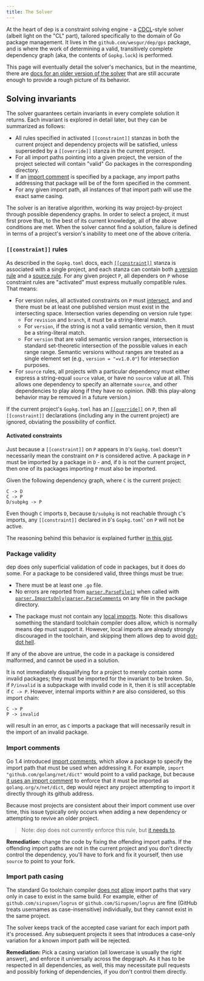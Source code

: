 ```yaml
---
title: The Solver
---
```


At the heart of dep is a constraint solving engine - a [CDCL](https://en.wikipedia.org/wiki/Conflict-Driven_Clause_Learning)-style solver (albeit light on the "CL" part), tailored specifically to the domain of Go package management. It lives in the `github.com/wesgur/dep/gps` package, and is where the work of determining a valid, transitively complete dependency graph (aka, the contents of `Gopkg.lock`) is performed.

This page will eventually detail the solver's mechanics, but in the meantime, there are [docs for an older version of the solver](https://github.com/sdboyer/gps/wiki/gps-for-Contributors) that are still accurate enough to provide a rough picture of its behavior.

## Solving invariants

The solver guarantees certain invariants in every complete solution it returns. Each invariant is explored in detail later, but they can be summarized as follows:

* All rules specified in activated `[[constraint]]` stanzas in both the current project and dependency projects will be satisfied, unless superseded by a `[[override]]` stanza in the current project.
* For all import paths pointing into a given project, the version of the project selected will contain "valid" Go packages in the corresponding directory.
* If an [import comment](https://golang.org/cmd/go/#hdr-Import_path_checking) is specified by a package, any import paths addressing that package will be of the form specified in the comment.
* For any given import path, all instances of that import path will use the exact same casing.

The solver is an iterative algorithm, working its way project-by-project through possible dependency graphs. In order to select a project, it must first prove that, to the best of its current knowledge, all of the above conditions are met. When the solver cannot find a solution, failure is defined in terms of a project's version's inability to meet one of the above criteria.

### `[[constraint]]` rules

As described in the `Gopkg.toml` docs, each [`[[constraint]]`](Gopkg.toml.md#constraint) stanza is associated with a single project, and each stanza can contain both [a version rule](Gopkg.toml.md#version-rules) and a [source rule](Gopkg.toml.md#source). For any given project `P`, all dependers on `P` whose constraint rules are "activated" must express mutually compatible rules. That means:

* For version rules, all activated constraints on `P` must [intersect](<https://en.wikipedia.org/wiki/Intersection_(set_theory)>), and and there must be at least one published version must exist in the intersecting space. Intersection varies depending on version rule type:
  * For `revision` and `branch`, it must be a string-literal match.
  * For `version`, if the string is not a valid semantic version, then it must be a string-literal match.
  * For `version` that are valid semantic version ranges, intersection is standard set-theoretic intersection of the possible values in each range range. Semantic versions without ranges are treated as a single element set (e.g., `version = "=v1.0.0"`) for intersection purposes.
* For `source` rules, all projects with a particular dependency must either express a string-equal `source` value, or have no `source` value at all. This allows one dependency to specify an alternate `source`, and other dependencies to play along if they have no opinion. (NB: this play-along behavior may be removed in a future version.)

If the current project's `Gopkg.toml` has an [`[[override]]`](Gopkg.toml.md#override) on `P`, then all `[[constraint]]` declarations (including any in the current project) are ignored, obviating the possibility of conflict.

#### Activated constraints

Just because a `[[constraint]]` on `P` appears in `D`'s `Gopkg.toml` doesn't necessarily mean the constraint on `P` is considered active. A package in `P` must be imported by a package in `D` - and, if `D` is not the current project, then one of its packages importing `P` must also be imported.

Given the following dependency graph, where `C` is the current project:

```
C -> D
C -> P
D/subpkg -> P
```

Even though `C` imports `D`, because `D/subpkg` is not reachable through `C`'s imports, any `[[constraint]]` declared in `D`'s `Gopkg.toml`' on `P` will not be active.

The reasoning behind this behavior is explained further [in this gist](https://gist.github.com/sdboyer/b0813bf2b9dba58a335a85092085472f).

### Package validity

dep does only superficial validation of code in packages, but it does do some. For a package to be considered valid, three things must be true:

* There must be at least one `.go` file.
* No errors are reported from [`parser.ParseFile()`](https://golang.org/pkg/go/parser/#ParseFile) when called with [`parser.ImportsOnly|parser.ParseComments`](https://golang.org/pkg/go/parser/#Mode) on any file in the package directory.

- The package must not contain any [local imports](https://golang.org/pkg/go/build/#IsLocalImport). Note: this disallows something the standard toolchain compiler does allow, which is normally means dep must support it. However, local imports are already strongly discouraged in the toolchain, and skipping them allows dep to avoid [dot-dot hell](https://9p.io/sys/doc/lexnames.html).

If any of the above are untrue, the code in a package is considered malformed, and cannot be used in a solution.

It is not immediately disqualifying for a project to merely contain some invalid packages; they must be imported for the invariant to be broken. So, if `P/invalid` is a subpackage with invalid code in it, then it is still acceptable if `C -> P`. However, internal imports within `P` are also considered, so this import chain:

```
C -> P
P -> invalid
```

will result in an error, as `C` imports a package that will necessarily result in the import of an invalid package.

### Import comments

Go 1.4 introduced [import comments](https://golang.org/cmd/go/#hdr-Import_path_checking), which allow a package to specify the import path that must be used when addressing it. For example, `import "github.com/golang/net/dict"` would point to a valid package, but because [it uses an import comment](https://github.com/golang/net/blob/42fe2e1c20de1054d3d30f82cc9fb5b41e2e3767/dict/dict.go#L7) to enforce that it must be imported as `golang.org/x/net/dict`, dep would reject any project attempting to import it directly through its github address.

Because most projects are consistent about their import comment use over time, this issue typically only occurs when adding a new dependency or attempting to revive an older project.

> Note: dep does not currently enforce this rule, but [it needs to](https://github.com/wesgur/dep/issues/902).

**Remediation:** change the code by fixing the offending import paths. If the offending import paths are not in the current project and you don't directly control the dependency, you'll have to fork and fix it yourself, then use `source` to point to your fork.

### Import path casing

The standard Go toolchain compiler [does not](https://github.com/golang/go/issues/4773) [allow](https://github.com/golang/go/issues/20264) import paths that vary only in case to exist in the same build. For example, either of `github.com/sirupsen/logrus` or `github.com/Sirupsen/logrus` are fine (GitHub treats usernames as case-insensitive) individually, but they cannot exist in the same project.

The solver keeps track of the accepted case variant for each import path it's processed. Any subsequent projects it sees that introduces a case-only variation for a known import path will be rejected.

**Remediation:** Pick a casing variation (all lowercase is usually the right answer), and enforce it universally across the depgraph. As it has to be respected in all dependencies, as well, this may necessitate pull requests and possibly forking of dependencies, if you don't control them directly.
